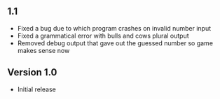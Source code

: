 ## 1.1
* Fixed a bug due to which program crashes on invalid number input
* Fixed a grammatical error with bulls and cows plural output
* Removed debug output that gave out the guessed number so game makes sense now

## Version 1.0
* Initial release